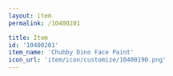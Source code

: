 ```yaml
---
layout: item
permalink: /10400201

title: Item
id: '10400201'
item_name: 'Chubby Dino Face Paint'
icon_url: 'item/icon/customize/10400190.png'
---
```

